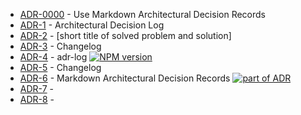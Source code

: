 

<!-- adrlog -->

* [ADR-0000](decisions/0000-use-markdown-architectural-decision-records.md) - Use Markdown Architectural Decision Records
* [ADR-1](decisions/index.md) - Architectural Decision Log
* [ADR-2](decisions/template.md) - [short title of solved problem and solution]
* [ADR-3](node_modules/adr-log/CHANGELOG.md) - Changelog
* [ADR-4](node_modules/adr-log/README.md) - adr-log [![NPM version](https://img.shields.io/npm/v/adr-log.svg?style=flat)](https://www.npmjs.com/package/adr-log)
* [ADR-5](node_modules/madr/CHANGELOG.md) - Changelog
* [ADR-6](node_modules/madr/README.md) - Markdown Architectural Decision Records [![part of ADR](https://img.shields.io/badge/part_of-ADR-blue.svg)](https://adr.github.io)
* [ADR-7](templates/arc42-template-EN-plain-markdown/arc42-template-EN.md) - 
* [ADR-8](templates/arc42-template-EN-withhelp-markdown/arc42-template-EN.md) -

<!-- adrlogstop -->


